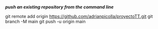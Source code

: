 ***push an existing repository from the command line***

git remote add origin https://github.com/adrianpicolla/proyectoTT.git
git branch -M main
git push -u origin main